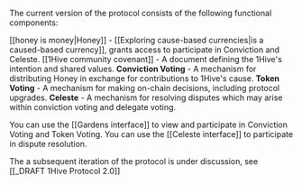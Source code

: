 The current version of the protocol consists of the following functional components:

[[honey is money|Honey]] - [[Exploring cause-based currencies|is a caused-based currency]], grants access to participate in Conviction and Celeste. 
[[1Hive community covenant]] - A document defining the 1Hive's intention and shared values.
**Conviction Voting** - A mechanism for distributing Honey in exchange for contributions to 1Hive's cause. 
**Token Voting** - A mechanism for making on-chain decisions, including protocol upgrades. 
**Celeste** - A mechanism for resolving disputes which may arise within conviction voting and delegate voting. 

You can use the [[Gardens interface]] to view and participate in Conviction Voting and Token Voting. You can use the [[Celeste interface]] to participate in dispute resolution. 

The a subsequent iteration of the protocol is under discussion, see [[_DRAFT 1Hive Protocol 2.0]]